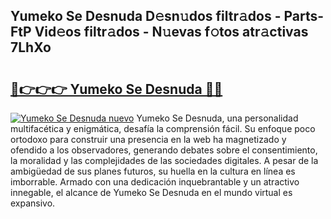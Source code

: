 ## Yumeko Se Desnuda D𝚎sn𝚞dos filtr𝚊dos - Parts-FtP Vid𝚎os filtr𝚊dos - N𝚞evas f𝚘tos atr𝚊ctivas 7LhXo

# <h2><a href="http://mb7jqe.tromn.icu/?c=Yumeko+Se+Desnuda">🔗👉👉👉 Yumeko Se Desnuda 🔗🔗</a></h2>

[![Yumeko Se Desnuda nuevo](https://i.imgur.com/pEAQMta.gif)](http://mb7jqe.tromn.icu/?c=Yumeko+Se+Desnuda)
Yumeko Se Desnuda, una personalidad multifacética y enigmática, desafía la comprensión fácil. Su enfoque poco ortodoxo para construir una presencia en la web ha magnetizado y ofendido a los observadores, generando debates sobre el consentimiento, la moralidad y las complejidades de las sociedades digitales. A pesar de la ambigüedad de sus planes futuros, su huella en la cultura en línea es imborrable. Armado con una dedicación inquebrantable y un atractivo innegable, el alcance de Yumeko Se Desnuda en el mundo virtual es expansivo.
